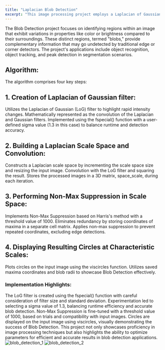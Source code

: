 ```yaml
---
title: "Laplacian Blob Detection"
excerpt: "This image processing project employs a Laplacian of Gaussian filter to detect distinct regions (blobs) in images, revealing valuable information undetected by conventional methods. The algorithm efficiently highlights and displays these blobs on the input image, demonstrating its effectiveness in object recognition and tracking.<br/>"
---
```


The Blob Detection project focuses on identifying regions within an image that exhibit variations in properties like color or brightness compared to their surroundings. These distinct regions, termed "blobs," provide complementary information that may go undetected by traditional edge or corner detectors. The project's applications include object recognition, object tracking, and peak detection in segmentation scenarios.

## Algorithm:
The algorithm comprises four key steps:

## 1. Creation of Laplacian of Gaussian filter:

Utilizes the Laplacian of Gaussian (LoG) filter to highlight rapid intensity changes.
Mathematically represented as the convolution of the Laplacian and Gaussian filters.
Implemented using the fspecial() function with a user-defined sigma value (1.3 in this case) to balance runtime and detection accuracy.

## 2. Building a Laplacian Scale Space and Convolution:

Constructs a Laplacian scale space by incrementing the scale space size and resizing the input image.
Convolution with the LoG filter and squaring the result.
Stores the processed images in a 3D matrix, space_scale, during each iteration.

## 3. Performing Non-Max Suppression in Scale Space:

Implements Non-Max Suppression based on Harris's method with a threshold value of 1000.
Eliminates redundancy by storing coordinates of maxima in a separate cell matrix.
Applies non-max suppression to prevent repeated coordinates, excluding edge detections.

## 4. Displaying Resulting Circles at Characteristic Scales:

Plots circles on the input image using the viscircles function.
Utilizes saved maxima coordinates and blob radii to showcase Blob Detection effectively.

### Implementation Highlights:

The LoG filter is created using the fspecial() function with careful consideration of filter size and standard deviation.
Experimentation led to selecting a sigma value of 1.3, balancing runtime efficiency and accurate blob detection.
Non-Max Suppression is fine-tuned with a threshold value of 1000, based on trials and compatibility with input images.
Circles are displayed on the input image using viscircles, visually demonstrating the success of Blob Detection.
This project not only showcases proficiency in image processing techniques but also highlights the ability to optimize parameters for efficient and accurate results in blob detection applications.
![blob_detection_1](https://github.com/devadharshini97/devadharshini.github.io/assets/41442650/92ea4fd0-1673-4191-ab29-7243872023f2)
![blob_detection_2](https://github.com/devadharshini97/devadharshini.github.io/assets/41442650/e6cdea9f-427a-4817-876e-2c3c9f97ee33)



